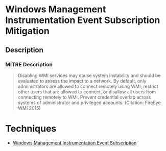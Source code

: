 
# Windows Management Instrumentation Event Subscription Mitigation

## Description

### MITRE Description

> Disabling WMI services may cause system instability and should be evaluated to assess the impact to a network. By default, only administrators are allowed to connect remotely using WMI; restrict other users that are allowed to connect, or disallow all users from connecting remotely to WMI. Prevent credential overlap across systems of administrator and privileged accounts. (Citation: FireEye WMI 2015)


# Techniques


* [Windows Management Instrumentation Event Subscription](../techniques/Windows-Management-Instrumentation-Event-Subscription.md)


